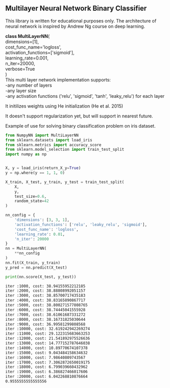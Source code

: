 ## Multilayer Neural Network Binary Classifier

This library is written for educational purposes only.
The architecture of neural network is inspired by Andrew Ng course on deep learning.

**class MultiLayerNN**(  
    dimensions=[1],  
    cost_func_name='logloss',  
    activation_functions=['sigmoid'],  
    learning_rate=0.001,  
    n_iter=20000,  
    verbose=True   
)  
This multi layer network implementation supports:  
-any number of layers  
-any layer size  
-any activation functions ('relu', 'sigmoid', 'tanh', 'leaky_relu') for each layer  

It initilizes weights using He initialization (He et al. 2015)  

It doesn't support regularization yet, but  will support in nearest future.  

Example of use for solving binary classification problem on iris dataset.  

```python
from NumpyNN import MultiLayerNN
from sklearn.datasets import load_iris
from sklearn.metrics import accuracy_score
from sklearn.model_selection import train_test_split
import numpy as np


X, y = load_iris(return_X_y=True)
y = np.where(y == 1, 1, 0)

X_train, X_test, y_train, y_test = train_test_split(
    X,
    y,
    test_size=0.6,
    random_state=42
)

nn_config = {
    'dimensions': [3, 3, 1],
    'activation_functions': ['relu', 'leaky_relu', 'sigmoid'],
    'cost_func_name': 'logloss',
    'learning_rate': 0.01,
    'n_iter': 20000
}
nn = MultiLayerNN(
    **nn_config
)
nn.fit(X_train, y_train)
y_pred = nn.predict(X_test)

print(nn.score(X_test, y_test))
```
```bash
iter :1000, cost: 38.94155952212185
iter :2000, cost: 38.88808992051157
iter :3000, cost: 38.85700717435183
iter :4000, cost: 38.83165890867717
iter :5000, cost: 38.800271577808765
iter :6000, cost: 38.74445041555928
iter :7000, cost: 38.61061687331272
iter :8000, cost: 38.16731825030644
iter :9000, cost: 36.99581299808568
iter :10000, cost: 32.619242942269274
iter :11000, cost: 29.122315683663253
iter :12000, cost: 21.541892975526636
iter :13000, cost: 14.777152787646038
iter :14000, cost: 10.89770674107378
iter :15000, cost: 9.043484158634632
iter :16000, cost: 7.98640809743567
iter :17000, cost: 7.3062872650019175
iter :18000, cost: 6.799039660432962
iter :19000, cost: 6.386827466017606
iter :20000, cost: 6.042268810876664
0.9555555555555556
```